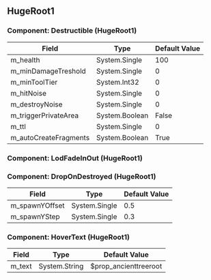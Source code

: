 ## HugeRoot1

### Component: Destructible (HugeRoot1)

|Field|Type|Default Value|
|-----|----|-------------|
|m_health|System.Single|100|
|m_minDamageTreshold|System.Single|0|
|m_minToolTier|System.Int32|0|
|m_hitNoise|System.Single|0|
|m_destroyNoise|System.Single|0|
|m_triggerPrivateArea|System.Boolean|False|
|m_ttl|System.Single|0|
|m_autoCreateFragments|System.Boolean|True|

### Component: LodFadeInOut (HugeRoot1)

### Component: DropOnDestroyed (HugeRoot1)

|Field|Type|Default Value|
|-----|----|-------------|
|m_spawnYOffset|System.Single|0.5|
|m_spawnYStep|System.Single|0.3|

### Component: HoverText (HugeRoot1)

|Field|Type|Default Value|
|-----|----|-------------|
|m_text|System.String|$prop_ancienttreeroot|

